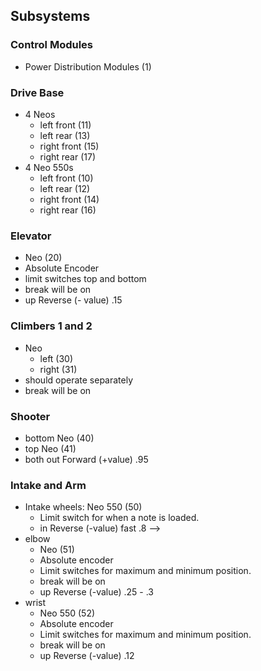 ## Subsystems 
### Control Modules
- Power Distribution Modules (1)


### Drive Base
- 4 Neos
  - left front (11)
  - left rear (13)
  - right front (15)
  - right rear (17)
- 4 Neo 550s
  - left front (10)
  - left rear (12) 
  - right front (14)
  - right rear (16)

  
### Elevator 
- Neo (20)
- Absolute Encoder
- limit switches top and bottom
- break will be on
- up Reverse (- value) .15


### Climbers 1 and 2
- Neo
    - left (30)
    - right (31)
- should operate separately
- break will be on


### Shooter 
- bottom Neo (40)
- top Neo (41)
- both out Forward (+value) .95

### Intake and Arm
- Intake wheels: Neo 550 (50)
	- Limit switch for when a note is loaded.
	- in Reverse (-value) fast .8 -->
- elbow
  - Neo (51)
  - Absolute encoder
  - Limit switches for maximum and minimum position.
  - break will be on
  - up Reverse (-value) .25 - .3
- wrist
  - Neo 550 (52)
  - Absolute encoder
  - Limit switches for maximum and minimum position.
  - break will be on
  - up Reverse (-value) .12


